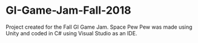 # GI-Game-Jam-Fall-2018
Project created for the Fall GI Game Jam. Space Pew Pew was made using Unity and coded in C# using Visual Studio as an IDE.
